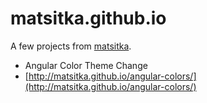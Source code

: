 matsitka.github.io
==================

A few projects from [matsitka](http://matsitka.com).

* Angular Color Theme Change
* [http://matsitka.github.io/angular-colors/](http://matsitka.github.io/angular-colors/)

